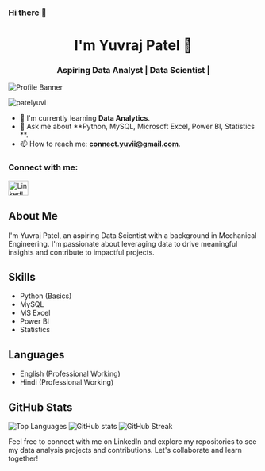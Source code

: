 ### Hi there 👋

<h1 align="center">I'm Yuvraj Patel 👋</h1>
<h3 align="center">Aspiring Data Analyst | Data Scientist | </h3>

![Profile Banner](https://your-image-url.com/banner.png)

<p align="left"> <img src="https://komarev.com/ghpvc/?username=patelyuvi&label=Profile%20views&color=0e75b6&style=flat" alt="patelyuvi" /> </p>

- 🌱 I'm currently learning **Data Analytics**.
- 💬 Ask me about **Python, MySQL, Microsoft Excel, Power BI, Statistics **.
- 📫 How to reach me: **[connect.yuvii@gmail.com](mailto:connect.yuvii@gmail.com)**.

<h3 align="left">Connect with me:</h3>
<p align="left">
  <a href="https://www.linkedin.com/in/yuvrajpatel/" target="_blank"><img src="https://raw.githubusercontent.com/rahuldkjain/github-profile-readme-generator/master/src/images/icons/Social/linked-in-alt.svg" alt="LinkedIn" height="30" width="40" /></a>
</p>

## About Me

I'm Yuvraj Patel, an aspiring Data Scientist with a background in Mechanical Engineering. I'm passionate about leveraging data to drive meaningful insights and contribute to impactful projects.

## Skills

- Python (Basics)
- MySQL 
- MS Excel
- Power BI
- Statistics

## Languages

- English (Professional Working)
- Hindi (Professional Working)

## GitHub Stats

![Top Languages](https://github-readme-stats.vercel.app/api/top-langs/?username=patelyuvi&layout=compact&theme=dark)
![GitHub stats](https://github-readme-stats.vercel.app/api?username=patelyuvi&show_icons=true&theme=dark)
![GitHub Streak](https://github-readme-streak-stats.herokuapp.com/?user=patelyuvi)

Feel free to connect with me on LinkedIn and explore my repositories to see my data analysis projects and contributions. Let's collaborate and learn together!
